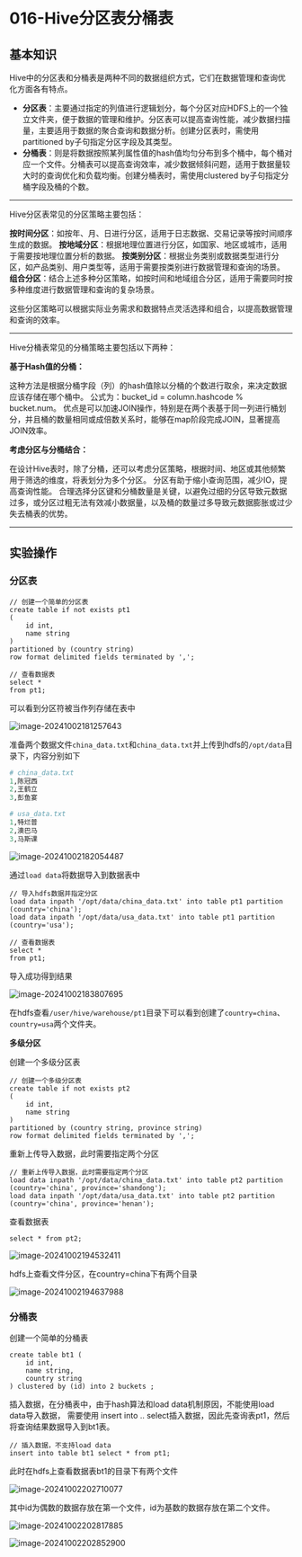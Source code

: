 # 016-Hive分区表分桶表

## 基本知识

Hive中的分区表和分桶表是两种不同的数据组织方式，它们在数据管理和查询优化方面各有特点。

- **分区表‌**：主要通过指定的列值进行逻辑划分，每个分区对应HDFS上的一个独立文件夹，便于数据的管理和维护。分区表可以提高查询性能，减少数据扫描量，主要适用于数据的聚合查询和数据分析。创建分区表时，需使用partitioned by子句指定分区字段及其类型‌。
- **分桶表‌**：则是将数据按照某列属性值的hash值均匀分布到多个桶中，每个桶对应一个文件。分桶表可以提高查询效率，减少数据倾斜问题，适用于数据量较大时的查询优化和负载均衡。创建分桶表时，需使用clustered by子句指定分桶字段及桶的个数‌。

---

Hive分区表常见的分区策略主要包括：

**‌按时间分区‌**：如按年、月、日进行分区，适用于日志数据、交易记录等按时间顺序生成的数据。
**‌按地域分区‌**：根据地理位置进行分区，如国家、地区或城市，适用于需要按地理位置分析的数据。
**‌按类别分区‌**：根据业务类别或数据类型进行分区，如产品类别、用户类型等，适用于需要按类别进行数据管理和查询的场景。
**‌组合分区‌**：结合上述多种分区策略，如按时间和地域组合分区，适用于需要同时按多种维度进行数据管理和查询的复杂场景。

这些分区策略可以根据实际业务需求和数据特点灵活选择和组合，以提高数据管理和查询的效率。‌

---

Hive分桶表常见的分桶策略主要包括以下两种：

**‌基于Hash值的分桶‌：**

这种方法是根据分桶字段（列）的hash值除以分桶的个数进行取余，来决定数据应该存储在哪个桶中。
公式为：bucket_id = column.hashcode % bucket.num。
优点是可以加速JOIN操作，特别是在两个表基于同一列进行桶划分，并且桶的数量相同或成倍数关系时，能够在map阶段完成JOIN，显著提高JOIN效率。

**‌考虑分区与分桶结合‌：**

在设计Hive表时，除了分桶，还可以考虑分区策略，根据时间、地区或其他频繁用于筛选的维度，将表划分为多个分区。
分区有助于缩小查询范围，减少IO，提高查询性能。
合理选择分区键和分桶数量是关键，以避免过细的分区导致元数据过多，或分区过粗无法有效减小数据量，以及桶的数量过多导致元数据膨胀或过少失去桶表的优势。

---

## 实验操作

### 分区表

```hive
// 创建一个简单的分区表
create table if not exists pt1
(
    id int,
    name string
)
partitioned by (country string)
row format delimited fields terminated by ',';

// 查看数据表
select *
from pt1;
```

可以看到分区符被当作列存储在表中

![image-20241002181257643](./assets/image-20241002181257643.png)

准备两个数据文件`china_data.txt`和`china_data.txt`并上传到hdfs的`/opt/data`目录下，内容分别如下

```python
# china_data.txt
1,陈冠西
2,王鹤立
3,彭鱼宴

# usa_data.txt
1,特烂普
2,澳巴马
3,马斯课
```

![image-20241002182054487](./assets/image-20241002182054487.png)

通过`load data`将数据导入到数据表中

```hive
// 导入hdfs数据并指定分区
load data inpath '/opt/data/china_data.txt' into table pt1 partition (country='china');
load data inpath '/opt/data/usa_data.txt' into table pt1 partition (country='usa');

// 查看数据表
select *
from pt1;
```

导入成功得到结果

![image-20241002183807695](./assets/image-20241002183807695.png)

在hdfs查看`/user/hive/warehouse/pt1`目录下可以看到创建了`country=china`、`country=usa`两个文件夹。

**多级分区**

创建一个多级分区表

```hive
// 创建一个多级分区表
create table if not exists pt2
(
    id int,
    name string
)
partitioned by (country string, province string)
row format delimited fields terminated by ',';
```

重新上传导入数据，此时需要指定两个分区

```hive
// 重新上传导入数据，此时需要指定两个分区
load data inpath '/opt/data/china_data.txt' into table pt2 partition (country='china', province='shandong');
load data inpath '/opt/data/usa_data.txt' into table pt2 partition (country='china', province='henan');
```

查看数据表

```hive
select * from pt2;
```

![image-20241002194532411](./assets/image-20241002194532411.png)

hdfs上查看文件分区，在country=china下有两个目录

![image-20241002194637988](./assets/image-20241002194637988.png)



### 分桶表

创建一个简单的分桶表

```hive
create table bt1 (
    id int,
    name string,
    country string
) clustered by (id) into 2 buckets ;
```

插入数据，在分桶表中，由于hash算法和load data机制原因，不能使用load data导入数据， 需要使用 insert into .. select插入数据，因此先查询表pt1，然后将查询结果数据导入到bt1表。

```hive
// 插入数据，不支持load data
insert into table bt1 select * from pt1;
```

此时在hdfs上查看数据表bt1的目录下有两个文件

![image-20241002202710077](./assets/image-20241002202710077.png)

其中id为偶数的数据存放在第一个文件，id为基数的数据存放在第二个文件。

![image-20241002202817885](./assets/image-20241002202817885.png)

![image-20241002202852900](./assets/image-20241002202852900.png)



